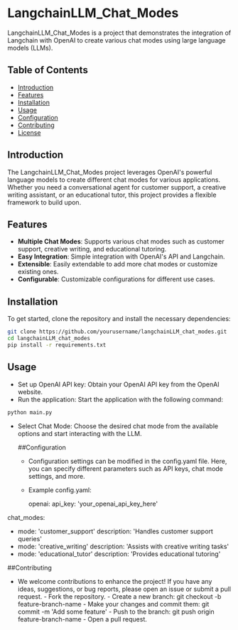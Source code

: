 # LangchainLLM_Chat_Modes

LangchainLLM_Chat_Modes is a project that demonstrates the integration of Langchain with OpenAI to create various chat modes using large language models (LLMs).

## Table of Contents
- [Introduction](#introduction)
- [Features](#features)
- [Installation](#installation)
- [Usage](#usage)
- [Configuration](#configuration)
- [Contributing](#contributing)
- [License](#license)

## Introduction

The LangchainLLM_Chat_Modes project leverages OpenAI's powerful language models to create different chat modes for various applications. Whether you need a conversational agent for customer support, a creative writing assistant, or an educational tutor, this project provides a flexible framework to build upon.

## Features

- **Multiple Chat Modes**: Supports various chat modes such as customer support, creative writing, and educational tutoring.
- **Easy Integration**: Simple integration with OpenAI's API and Langchain.
- **Extensible**: Easily extendable to add more chat modes or customize existing ones.
- **Configurable**: Customizable configurations for different use cases.

## Installation

To get started, clone the repository and install the necessary dependencies:

```bash
git clone https://github.com/yourusername/langchainLLM_chat_modes.git
cd langchainLLM_chat_modes
pip install -r requirements.txt
```
## Usage

- Set up OpenAI API key: Obtain your OpenAI API key from the OpenAI website.
- Run the application: Start the application with the following command:
```bash
python main.py
```
- Select Chat Mode: Choose the desired chat mode from the available options and start interacting with the LLM.

  ##Configuration

  - Configuration settings can be modified in the config.yaml file. Here, you can specify different parameters such as API keys, chat mode settings, and more.

  - Example config.yaml:

    
    openai:
  api_key: 'your_openai_api_key_here'

chat_modes:
  - mode: 'customer_support'
    description: 'Handles customer support queries'
  - mode: 'creative_writing'
    description: 'Assists with creative writing tasks'
  - mode: 'educational_tutor'
    description: 'Provides educational tutoring'

##Contributing
- We welcome contributions to enhance the project! If you have any ideas, suggestions, or bug reports, please open an issue or submit a pull request.
      - Fork the repository.
      - Create a new branch: git checkout -b feature-branch-name
      - Make your changes and commit them: git commit -m 'Add some feature'
      - Push to the branch: git push origin feature-branch-name
      - Open a pull request.
